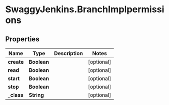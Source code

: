 # SwaggyJenkins.BranchImplpermissions

## Properties

Name | Type | Description | Notes
------------ | ------------- | ------------- | -------------
**create** | **Boolean** |  | [optional] 
**read** | **Boolean** |  | [optional] 
**start** | **Boolean** |  | [optional] 
**stop** | **Boolean** |  | [optional] 
**_class** | **String** |  | [optional] 


